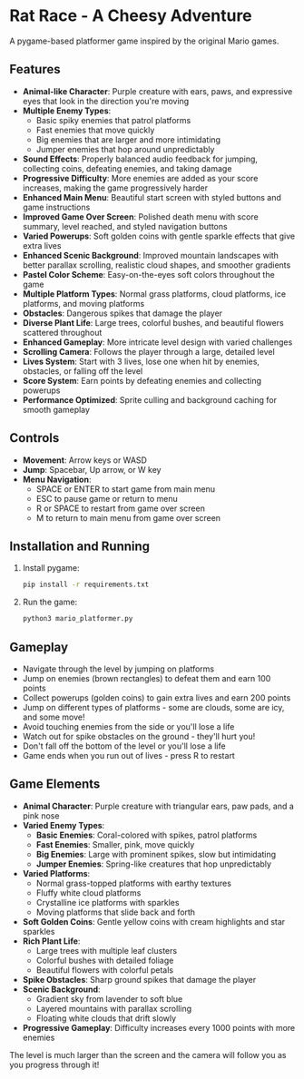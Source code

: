 # Rat Race - A Cheesy Adventure

A pygame-based platformer game inspired by the original Mario games.

## Features

- **Animal-like Character**: Purple creature with ears, paws, and expressive eyes that look in the direction you're moving
- **Multiple Enemy Types**: 
  - Basic spiky enemies that patrol platforms
  - Fast enemies that move quickly
  - Big enemies that are larger and more intimidating
  - Jumper enemies that hop around unpredictably
- **Sound Effects**: Properly balanced audio feedback for jumping, collecting coins, defeating enemies, and taking damage
- **Progressive Difficulty**: More enemies are added as your score increases, making the game progressively harder
- **Enhanced Main Menu**: Beautiful start screen with styled buttons and game instructions
- **Improved Game Over Screen**: Polished death menu with score summary, level reached, and styled navigation buttons
- **Varied Powerups**: Soft golden coins with gentle sparkle effects that give extra lives
- **Enhanced Scenic Background**: Improved mountain landscapes with better parallax scrolling, realistic cloud shapes, and smoother gradients
- **Pastel Color Scheme**: Easy-on-the-eyes soft colors throughout the game
- **Multiple Platform Types**: Normal grass platforms, cloud platforms, ice platforms, and moving platforms
- **Obstacles**: Dangerous spikes that damage the player
- **Diverse Plant Life**: Large trees, colorful bushes, and beautiful flowers scattered throughout
- **Enhanced Gameplay**: More intricate level design with varied challenges
- **Scrolling Camera**: Follows the player through a large, detailed level
- **Lives System**: Start with 3 lives, lose one when hit by enemies, obstacles, or falling off the level
- **Score System**: Earn points by defeating enemies and collecting powerups
- **Performance Optimized**: Sprite culling and background caching for smooth gameplay

## Controls

- **Movement**: Arrow keys or WASD
- **Jump**: Spacebar, Up arrow, or W key
- **Menu Navigation**: 
  - SPACE or ENTER to start game from main menu
  - ESC to pause game or return to menu
  - R or SPACE to restart from game over screen
  - M to return to main menu from game over screen

## Installation and Running

1. Install pygame:
   ```bash
   pip install -r requirements.txt
   ```

2. Run the game:
   ```bash
   python3 mario_platformer.py
   ```

## Gameplay

- Navigate through the level by jumping on platforms
- Jump on enemies (brown rectangles) to defeat them and earn 100 points
- Collect powerups (golden coins) to gain extra lives and earn 200 points
- Jump on different types of platforms - some are clouds, some are icy, and some move!
- Avoid touching enemies from the side or you'll lose a life
- Watch out for spike obstacles on the ground - they'll hurt you!
- Don't fall off the bottom of the level or you'll lose a life
- Game ends when you run out of lives - press R to restart

## Game Elements

- **Animal Character**: Purple creature with triangular ears, paw pads, and a pink nose
- **Varied Enemy Types**:
  - **Basic Enemies**: Coral-colored with spikes, patrol platforms
  - **Fast Enemies**: Smaller, pink, move quickly
  - **Big Enemies**: Large with prominent spikes, slow but intimidating
  - **Jumper Enemies**: Spring-like creatures that hop unpredictably
- **Varied Platforms**: 
  - Normal grass-topped platforms with earthy textures
  - Fluffy white cloud platforms
  - Crystalline ice platforms with sparkles
  - Moving platforms that slide back and forth
- **Soft Golden Coins**: Gentle yellow coins with cream highlights and star sparkles
- **Rich Plant Life**: 
  - Large trees with multiple leaf clusters
  - Colorful bushes with detailed foliage
  - Beautiful flowers with colorful petals
- **Spike Obstacles**: Sharp ground spikes that damage the player
- **Scenic Background**: 
  - Gradient sky from lavender to soft blue
  - Layered mountains with parallax scrolling
  - Floating white clouds that drift slowly
- **Progressive Gameplay**: Difficulty increases every 1000 points with more enemies

The level is much larger than the screen and the camera will follow you as you progress through it!
